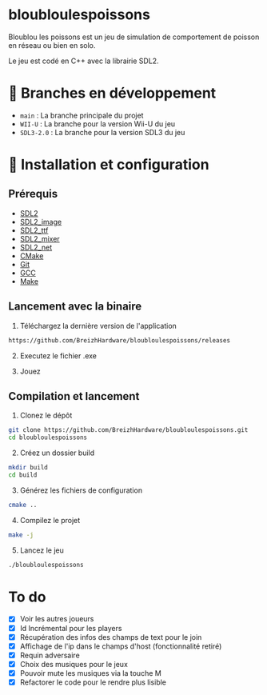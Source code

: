 # bloubloulespoissons
Bloublou les poissons est un jeu de simulation de comportement de poisson en réseau ou bien en solo.

Le jeu est codé en C++ avec la librairie SDL2.

# 🌱 Branches en développement
- `main` : La branche principale du projet
- `WII-U` : La branche pour la version Wii-U du jeu
- `SDL3-2.0` : La branche pour la version SDL3 du jeu

# 🚀 Installation et configuration
## Prérequis
- [SDL2](https://www.libsdl.org/download-2.0.php)
- [SDL2_image](https://www.libsdl.org/projects/SDL_image/)
- [SDL2_ttf](https://www.libsdl.org/projects/SDL_ttf/)
- [SDL2_mixer](https://www.libsdl.org/projects/SDL_mixer/)
- [SDL2_net](https://www.libsdl.org/projects/SDL_net/)
- [CMake](https://cmake.org/download/)
- [Git](https://git-scm.com/downloads)
- [GCC](https://gcc.gnu.org/)
- [Make](https://www.gnu.org/software/make/)

## Lancement avec la binaire
1. Téléchargez la dernière version de l'application
```bash
https://github.com/BreizhHardware/bloubloulespoissons/releases
```
2. Executez le fichier .exe

3. Jouez

## Compilation et lancement
1. Clonez le dépôt
```bash
git clone https://github.com/BreizhHardware/bloubloulespoissons.git
cd bloubloulespoissons
```
2. Créez un dossier build
```bash
mkdir build
cd build
```
3. Générez les fichiers de configuration
```bash
cmake ..
```
4. Compilez le projet
```bash
make -j
```
5. Lancez le jeu
```bash
./bloubloulespoissons
```

# To do
- [x] Voir les autres joueurs
- [x] Id Incrémental pour les players
- [x] Récupération des infos des champs de text pour le join
- [X] Affichage de l'ip dans le champs d'host (fonctionnalité retiré)
- [x] Requin adversaire
- [x] Choix des musiques pour le jeux
- [x] Pouvoir mute les musiques via la touche M
- [x] Refactorer le code pour le rendre plus lisible
